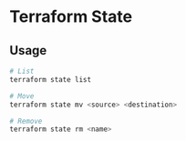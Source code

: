 # Terraform State

## Usage

```sh
# List
terraform state list

# Move
terraform state mv <source> <destination>

# Remove
terraform state rm <name>
```

<!--
terraform state pull > ./terraform.tfstate

aws s3 cp s3://path/to/terraform.tfstate -

az storage fs file download \
  --account-name <storage> \
  --file-system <container> \
  --path terraform.tfstate \
  --destination ./terraform.tfstate
-->
